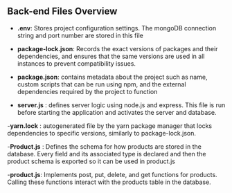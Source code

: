 ## Back-end Files Overview
- **.env**: Stores project configuration settings. The mongoDB connection string and port number are stored in this file

- **package-lock.json**:  Records the exact versions of packages and their dependencies, and ensures that the same versions are used in all instances to prevent compatibility issues.

- **package.json**: contains metadata about the project such as name, custom scripts that can be run using npm, and the external dependencies required by the project to function

- **server.js** : defines server logic using node.js and express. This file is run before starting the application and activates the server and database.

-**yarn.lock** : autogenerated file by the yarn package manager that locks dependencies to specific versions, similarly to package-lock.json.

-**Product.js** : Defines the schema for how products are stored in the database. Every field and its associated type is declared and then the product schema is exported so it can be used in product.js

-**product.js**: Implements post, put, delete, and get functions for products. Calling these functions interact with the products table in the database.

